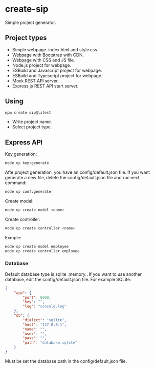 # create-sip

Simple project generator.

## Project types

* Simple webpage. index.html and style.css
* Webpage with Bootstrap with CDN.
* Webpage with CSS and JS file.
* Node.js project for webpage.
* ESBuild and Javascript project for webpage.
* ESBuild and Typescript project for webpage.
* Mock REST API server.
* Express.js REST API start server.

## Using

```bash
npm create sip@latest
```

* Write project name.
* Select project type.

## Express API

Key generation:

```bash
node op key:generate
```

Afte project generation, you have an config/default.json file. If you want generate a new file, delete the config/default.json file and run next command:

```bash
node op conf:generate
```

Create model:

```bash
node op create model <name>
```

Create controller:

```bash
node op create controller <name>
```

Exmple:

```bash
node op create model employee
node op create controller employee
```

### Database

Default database type is sqlite :memory:. If you want to use another database, edit the config/default.json file. For example SQLite:

```json
{
    "app": {
        "port": 8000,
        "key": "",
        "log": "console.log"
    },
    "db": {
        "dialect": "sqlite",
        "host": "127.0.0.1",
        "name": "",
        "user": "",
        "pass": "",
        "path": "database.sqlite"
    }
}
```

Must be set the database path in the config/default.json file.
